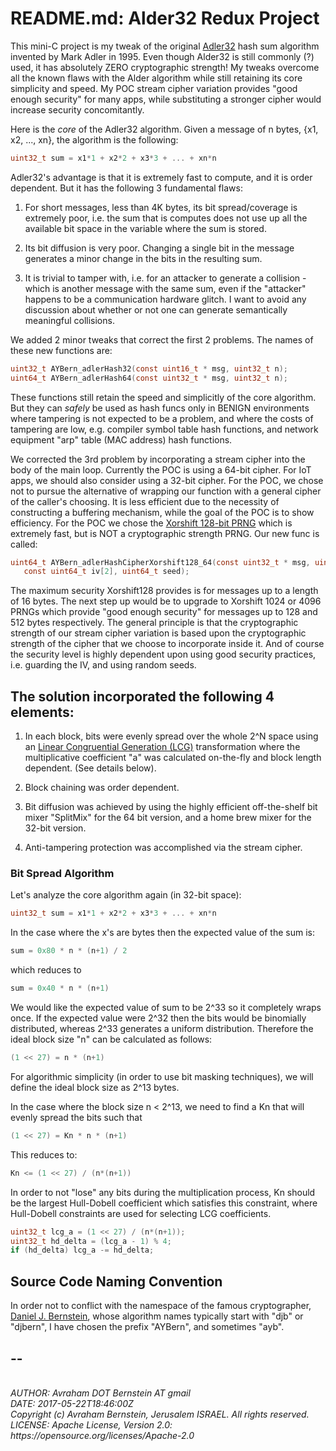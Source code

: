 # README.md: Alder32 Redux Project

This mini-C project is my tweak of the original [Adler32](https://en.wikipedia.org/wiki/Adler-32)
hash sum algorithm invented by Mark Adler in 1995.
Even though Alder32 is still commonly (?) used,
it has absolutely ZERO cryptographic strength!
My tweaks overcome all the known flaws with the Alder algorithm while still
retaining its core simplicity and speed. My POC stream cipher variation provides
"good enough security" for many apps, while substituting a stronger cipher would
increase security concomitantly.

Here is the *core* of the Adler32 algorithm. Given a message of n bytes,
{x1, x2, ..., xn}, the algorithm is the following:

```C
uint32_t sum = x1*1 + x2*2 + x3*3 + ... + xn*n
```

Adler32's advantage is that it is extremely fast to compute, and it is order
dependent. But it has the following 3 fundamental flaws:

1. For short messages, less than 4K bytes, its bit spread/coverage is
extremely poor, i.e. the sum that is computes does not use up all the
available bit space in the variable where the sum is stored.

2. Its bit diffusion is very poor. Changing a single bit in the message
generates a minor change in the bits in the resulting sum.

3. It is trivial to tamper with, i.e. for an attacker to generate a
collision - which is another message with the same sum, even if the
"attacker" happens to be a communication hardware glitch. I want to
avoid any discussion about whether or not one can generate semantically
meaningful collisions.

We added 2 minor tweaks that correct the first 2 problems. The names of these
new functions are:

```C
uint32_t AYBern_adlerHash32(const uint16_t * msg, uint32_t n);
uint64_t AYBern_adlerHash64(const uint32_t * msg, uint32_t n);
```

These functions still retain the speed and simplicitly of the core algorithm.
But they can *safely* be used as hash funcs only in BENIGN environments where
tampering is not expected to be a problem, and where the costs of tampering
are low, e.g. compiler symbol table hash functions, and network equipment
"arp" table (MAC address) hash functions.

We corrected the 3rd problem by incorporating a stream cipher into the body
of the main loop. Currently the POC is using a 64-bit cipher. For IoT apps,
we should also consider using a 32-bit cipher. For the POC, we chose not to
pursue the alternative of wrapping our function with a general cipher of the
caller's choosing. It is less efficient due to the necessity of constructing a
buffering mechanism, while the goal of the POC is to show efficiency. For the
POC we chose the [Xorshift 128-bit PRNG](http://prng.di.unimi.it/)
which is extremely fast, but is NOT a cryptographic strength PRNG. Our new func is called:

 ```C
uint64_t AYBern_adlerHashCipherXorshift128_64(const uint32_t * msg, uint32_t n,
    const uint64_t iv[2], uint64_t seed);
```

The maximum security Xorshift128 provides is for messages up to a length of 16
bytes. The next step up would be to upgrade to Xorshift 1024 or 4096 PRNGs which
provide "good enough security" for messages up to 128 and 512 bytes respectively.
The general principle is that the cryptographic strength of our stream cipher
variation is based upon the cryptographic strength of the cipher that we choose
to incorporate inside it. And of course the security level is highly dependent
upon using good security practices, i.e. guarding the IV, and using random seeds.

## The solution incorporated the following 4 elements:

1. In each block, bits were evenly spread over the whole 2^N space using an
[Linear Congruential Generation (LCG)](https://en.wikipedia.org/wiki/Linear_congruential_generator)
transformation where the multiplicative coefficient "a" was calculated on-the-fly
and block length dependent. (See details below).

2. Block chaining was order dependent.

3. Bit diffusion was achieved by using the highly efficient off-the-shelf bit mixer
"SplitMix" for the 64 bit version, and a home brew mixer for the 32-bit version.

4. Anti-tampering protection was accomplished via the stream cipher.

### Bit Spread Algorithm

Let's analyze the core algorithm again (in 32-bit space):

```C
uint32_t sum = x1*1 + x2*2 + x3*3 + ... + xn*n
```

In the case where the x's are bytes then the expected value of the sum is:

```C
sum = 0x80 * n * (n+1) / 2
```

which reduces to

```C
sum = 0x40 * n * (n+1)
```

We would like the expected value of sum to be 2^33 so it completely wraps once.
If the expected value were 2^32 then the bits would be binomially distributed,
whereas 2^33 generates a uniform distribution. Therefore the ideal block size "n"
can be calculated as follows:

```C
(1 << 27) = n * (n+1)
```

For algorithmic simplicity (in order to use bit masking techniques), we will
define the ideal block size as 2^13 bytes.


In the case where the block size n < 2^13, we need to find a Kn that will
evenly spread the bits such that
```C
(1 << 27) = Kn * n * (n+1)
```

This reduces to:

```C
Kn <= (1 << 27) / (n*(n+1))
```

In order to not "lose" any bits during the multiplication process, Kn
should be the largest Hull-Dobell coefficient which satisfies this constraint,
where Hull-Dobell constraints are used for selecting LCG coefficients.

```C
uint32_t lcg_a = (1 << 27) / (n*(n+1));
uint32_t hd_delta = (lcg_a - 1) % 4;
if (hd_delta) lcg_a -= hd_delta;
```

## Source Code Naming Convention

In order not to conflict with the namespace of the famous cryptographer,
[Daniel J. Bernstein](https://en.wikipedia.org/wiki/Daniel_J._Bernstein),
whose algorithm names typically start with "djb" or "djbern",
I have chosen the prefix "AYBern", and sometimes "ayb".

## --
<address>
<br>AUTHOR: Avraham DOT Bernstein AT gmail
<br>DATE: 2017-05-22T18:46:00Z
<br>Copyright (c) Avraham Bernstein, Jerusalem ISRAEL. All rights reserved.
<br>LICENSE: Apache License, Version 2.0: https://opensource.org/licenses/Apache-2.0
</address>
